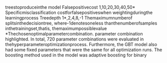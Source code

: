 treestoproduceinthe
model
Falsepositivecost 1,10,20,30,40,50* Specificmisclassification
costforfalsepositiveswhen
weightingduringthe
learningprocess
Treedepth 1*,2,4,8,-1 Themaximumnumberof
splitsinthedecisiontree,
where-1denotesoneless
thanthenumberofsamples
inthetrainingset,thatis,
themaximumpossiblevalue
*Thechosenoptimalparametercombination.
parameter combination highlighted. In total, 720 parameter combinations were evaluated in
thehyperparameteroptimizationprocess.
Furthermore, the GBT model also had some fixed parameters that were the same for all
optimization runs. The boosting method used in the model was adaptive boosting for binary